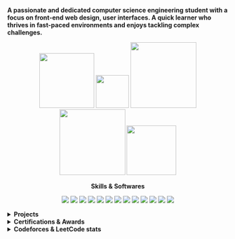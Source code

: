 <p><b>A passionate and dedicated computer science engineering student with a focus on front-end web design, user interfaces. A quick learner who thrives in fast-paced environments and enjoys tackling complex challenges.</b></p>



<!-- Image Sheilds Section -->

<div align="center">
  <p>
    <a href="https://stackoverflow.com/users/21026575/tahsin-hasib"><img src="https://img.shields.io/badge/-Stackoverflow-FE7A16?style=flat&logo=stack-overflow&logoColor=white" width="125px"></a>
    <a href="https://www.reddit.com/user/TahsinHasib"><img src="https://img.shields.io/badge/Reddit-%23FF4500.svg?style=flat&logo=Reddit&logoColor=white" width="75px"></a>
    <a href="https://codeforces.com/profile/tahsinhasib"><img src="https://codeforces-readme-stats.vercel.app/api/badge?username=tahsinhasib" width="150px"></a>
    <a href="https://leetcode.com/tahsinhasib/"><img src="https://img.shields.io/badge/dynamic/json?style=flat&labelColor=black&color=%23ffa116&label=Solved&query=solvedOverTotal&url=https%3A%2F%2Fleetcode-badge.vercel.app%2Fapi%2Fusers%2Ftahsinhasib&logo=leetcode&logoColor=yellow" width="150px"></a>
    <a href="https://www.hackerrank.com/tahsinhasib"><img src="https://img.shields.io/badge/-Hackerrank-2EC866?style=flat&logo=HackerRank&logoColor=white" width="113px"></a>
  </p>
</div>


<!-- Skills & Softwares Section -->

<div align="center">
  <p><b>Skills & Softwares</b></p>
  <p>
  <img src="https://skillicons.dev/icons?i=c" /><img>
  <img src="https://skillicons.dev/icons?i=cpp" />
  <img src="https://skillicons.dev/icons?i=java" />
  <img src="https://skillicons.dev/icons?i=cs" />
  <img src="https://skillicons.dev/icons?i=html" />
  <img src="https://skillicons.dev/icons?i=css" />
  <img src="https://skillicons.dev/icons?i=python" />
  <img src="https://skillicons.dev/icons?i=vscode" />
  <img src="https://skillicons.dev/icons?i=visualstudio" />
  <img src="https://skillicons.dev/icons?i=figma" />
  <img src="https://skillicons.dev/icons?i=git" />
  <img src="https://skillicons.dev/icons?i=mysql" />
  <img src="https://skillicons.dev/icons?i=ps" />
</p>
</div>


<!-- Projects Section -->

<details>
  <summary><b>Projects</b></summary>
  <ul type="disc">
    <li><i>Portfolio website <a href="https://tahsinhasib.github.io/Disha-Portfolio/">Disha's Portfolio Website</a></i></li>
    <li><i>Exhibit (an event organization windows application using WinForm) <a href="https://github.com/tahsinhasib/Exhibit">Exhibit</a></i></li>
  </ul>
</details>



<!-- Certificates Section -->

<details>
  <summary><b>Certifications & Awards</b></summary>
  <ul type="disc">
    <li><i>Academic award at American International University - Bangladesh <a href="https://www.linkedin.com/feed/update/urn:li:activity:7091769365016039424/">Dean's List Award</a></i></li>
    <li><i>Computer hardware and software <a href="https://www.credly.com/badges/a4194921-7625-407c-93e7-48d55fdda832/linked_in_profile">IT Essentials issued by CISCO</a></i></li>
    <li><i>Intro to Machine Learning <a href="https://www.kaggle.com/learn/certification/tahsinhasib/intro-to-machine-learning">Intro to Machine Learning by Kaggle</a></i></li>
  </ul>
</details>


<!-- Codeforces, Leetcode Status -->

<details>
  <summary><b>Codeforces & LeetCode stats</b></summary>
    <ul type="none" align="center">
      <li><br></li>
      <li>
        <p><a href="https://codeforces.com/profile/tahsinhasib"><img width="380px" src="https://codeforces-readme-stats.vercel.app/api/card?username=tahsinhasib&theme=dark"/></a> <a href="https://github.com/tahsinhasib"><img src = "https://github-readme-stats.vercel.app/api/top-langs/?username=tahsinhasib&show_icons=true&theme=github_dark&count_private=true&hide_border=false&layout=donut&langs_count=15&hide=plsql" width="365px"></a></p>
      </li>
      <li>
        <p><a href="https://leetcode.com/tahsinhasib/"><img src = "https://leetcard.jacoblin.cool/tahsinhasib?ext=heatmap"></a></p>
      </li>
    </ul>
</details>



